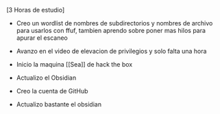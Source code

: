 \[3 Horas de estudio]

- Creo un wordlist de nombres de subdirectorios y nombres de archivo para usarlos con ffuf, tambien aprendo sobre poner mas hilos para apurar el escaneo

- Avanzo en el video de elevacion de privilegios y solo falta una hora

- Inicio la maquina [[Sea]] de hack the box

- Actualizo el Obsidian

- Creo la cuenta de GitHub

- Actualizo bastante el obsidian